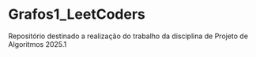 # Grafos1_LeetCoders
Repositório destinado a realização do trabalho da disciplina de Projeto de Algoritmos 2025.1

